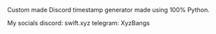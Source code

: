 Custom made Discord timestamp generator made using 100% Python.


My socials
discord: swift.xyz
telegram: XyzBangs
